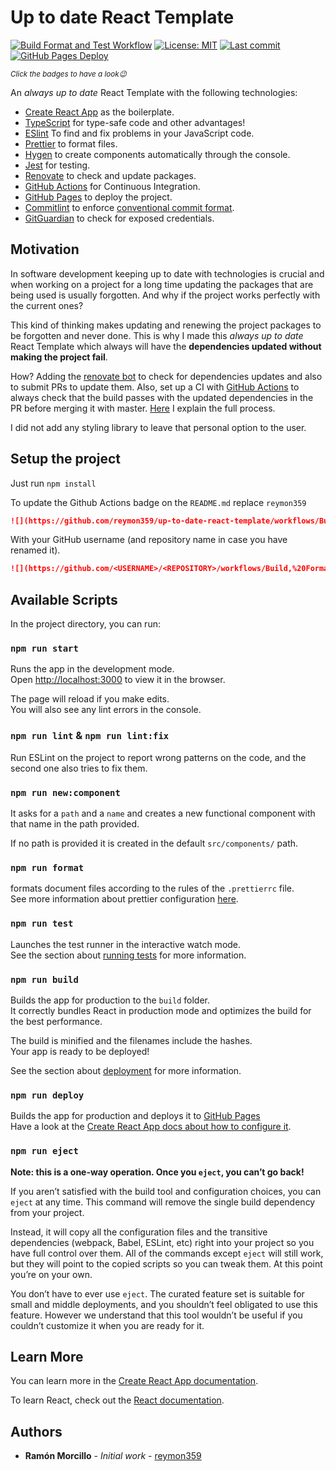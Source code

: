 # Up to date React Template 

[![Build Format and Test Workflow](https://github.com/reymon359/up-to-date-react-template/workflows/Build,%20Format%20and%20Test/badge.svg)](https://github.com/reymon359/up-to-date-react-template/actions?query=workflow%3A%22Build%2C+Format+and+Test%22) 
[![License: MIT](https://img.shields.io/github/license/reymon359/up-to-date-react-template?color=blue&logo=github)](https://github.com/reymon359/up-to-date-react-template/blob/master/LICENSE) 
[![Last commit](https://img.shields.io/github/last-commit/reymon359/up-to-date-react-template?logo=github)](https://github.com/reymon359/up-to-date-react-template/commits/master) 
[![GitHub Pages Deploy](https://img.shields.io/github/deployments/reymon359/up-to-date-react-template/github-pages?label=deploy&logo=github)](https://github.com/reymon359/up-to-date-react-template/deployments)

<sub>_Click the badges to have a look😉_<sub>

An _always up to date_ React Template with the following technologies:

- [Create React App](https://create-react-app.dev/) as the boilerplate.
- [TypeScript](https://www.typescriptlang.org/) for type-safe code and other advantages!
- [ESlint](https://eslint.org/) To find and fix problems in your JavaScript code.
- [Prettier](https://prettier.io/) to format files.
- [Hygen](https://github.com/jondot/hygen) to create components automatically through the console.
- [Jest](https://jestjs.io/) for testing.
- [Renovate](https://renovate.whitesourcesoftware.com/) to check and update packages.
- [GitHub Actions](https://github.com/features/actions) for Continuous Integration.
- [GitHub Pages](https://pages.github.com/) to deploy the project.
- [Commitlint](https://github.com/conventional-changelog/commitlint) to enforce [conventional commit format](https://www.conventionalcommits.org/).
- [GitGuardian](https://github.com/marketplace/actions/gitguardian-shield-action) to check for exposed credentials.

## Motivation

In software development keeping up to date with technologies is crucial and when working on a project for a long time updating the packages that are being used is usually forgotten. And why if the project works perfectly with the current ones? 

This kind of thinking makes updating and renewing the project packages to be forgotten and never done. This is why I made this _always up to date_ React Template which always will have the **dependencies updated without making the project fail**.

How? Adding the [renovate bot](https://github.com/renovatebot) to check for dependencies updates and also to submit PRs to update them. Also, set up a CI with [GitHub Actions](https://github.com/features/actions) to always check that the build passes with the updated dependencies in the PR before merging it with master. [Here](https://www.ramonmorcillo.com/auto-update-dependencies-safely-github-actions/) I explain the full process.

I did not add any styling library to leave that personal option to the user. 

## Setup the project

Just run `npm install`

To update the Github Actions badge on the `README.md` replace `reymon359`

```md
![](https://github.com/reymon359/up-to-date-react-template/workflows/Build,%20Format%20and%20Test/badge.svg)
```

With your GitHub username (and repository name in case you have renamed it).

```md
![](https://github.com/<USERNAME>/<REPOSITORY>/workflows/Build,%20Format%20and%20Test/badge.svg)
```


## Available Scripts

In the project directory, you can run:

### `npm run start`

Runs the app in the development mode.<br />
Open [http://localhost:3000](http://localhost:3000) to view it in the browser.

The page will reload if you make edits.<br />
You will also see any lint errors in the console.

### `npm run lint` & `npm run lint:fix`

Run ESLint on the project to report wrong patterns on the code, and the second one also tries to fix them.

### `npm run new:component`

It asks for a `path` and a `name` and creates a new functional component with that name in the path provided.

If no path is provided it is created in the default `src/components/` path.


### `npm run format`

formats document files according to the rules of the `.prettierrc` file.<br />
See more information about prettier configuration [here](https://prettier.io/docs/en/configuration.html).

### `npm run test`

Launches the test runner in the interactive watch mode.<br />
See the section about [running tests](https://facebook.github.io/create-react-app/docs/running-tests) for more information.

### `npm run build`

Builds the app for production to the `build` folder.<br />
It correctly bundles React in production mode and optimizes the build for the best performance.

The build is minified and the filenames include the hashes.<br />
Your app is ready to be deployed!

See the section about [deployment](https://facebook.github.io/create-react-app/docs/deployment) for more information.

### `npm run deploy`

Builds the app for production and deploys it to [GitHub Pages](https://pages.github.com/) <br />
Have a look at the [Create React App docs about how to configure it](https://create-react-app.dev/docs/deployment/#github-pages).

### `npm run eject`

**Note: this is a one-way operation. Once you `eject`, you can’t go back!**

If you aren’t satisfied with the build tool and configuration choices, you can `eject` at any time. This command will remove the single build dependency from your project.

Instead, it will copy all the configuration files and the transitive dependencies (webpack, Babel, ESLint, etc) right into your project so you have full control over them. All of the commands except `eject` will still work, but they will point to the copied scripts so you can tweak them. At this point you’re on your own.

You don’t have to ever use `eject`. The curated feature set is suitable for small and middle deployments, and you shouldn’t feel obligated to use this feature. However we understand that this tool wouldn’t be useful if you couldn’t customize it when you are ready for it.

## Learn More

You can learn more in the [Create React App documentation](https://facebook.github.io/create-react-app/docs/getting-started).

To learn React, check out the [React documentation](https://reactjs.org/).

## Authors

- **Ramón Morcillo** - _Initial work_ - [reymon359](https://github.com/reymon359)
